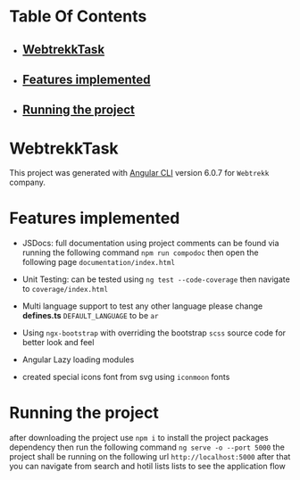 # Table Of Contents
* ## [WebtrekkTask](#WebtrekkTask)
* ## [Features implemented](#Features%20implemented)
* ## [Running the project](#Running%20the%20project)



# WebtrekkTask
This project was generated with [Angular CLI](https://github.com/angular/angular-cli) version 6.0.7 for `Webtrekk` company.


# Features implemented  
* JSDocs:
    full documentation using project comments can be found 
    via running the following command `npm run compodoc`
    then open the following page `documentation/index.html` 

* Unit Testing: 
    can be tested using `ng test --code-coverage` then navigate to `coverage/index.html`

* Multi language support
to test any other language please change **defines.ts** `DEFAULT_LANGUAGE` to be `ar` 

* Using `ngx-bootstrap` with overriding the bootstrap `scss` source code for better look and feel

* Angular Lazy loading modules

* created special icons font from svg using `iconmoon` fonts

# Running the project
after downloading the project use `npm i` to install the project packages dependency
then run the following command `ng serve -o --port 5000` the project shall be running on the following url
`http://localhost:5000` after that you can navigate from search and hotil lists lists to see the application flow 